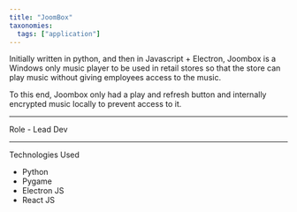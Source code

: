```yaml
---
title: "JoomBox"
taxonomies: 
  tags: ["application"]
---
```


Initially written in python, and then in Javascript + Electron, Joombox is a Windows only music player to be used in retail stores so that the store can play music without giving employees access to the music.

To this end, Joombox only had a play and refresh button and internally encrypted music locally to prevent access to it.


---
Role - Lead Dev

---

Technologies Used

- Python
- Pygame
- Electron JS
- React JS
